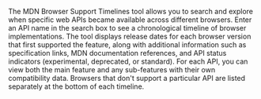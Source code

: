 The MDN Browser Support Timelines tool allows you to search and explore when specific web APIs became available across different browsers. Enter an API name in the search box to see a chronological timeline of browser implementations. The tool displays release dates for each browser version that first supported the feature, along with additional information such as specification links, MDN documentation references, and API status indicators (experimental, deprecated, or standard). For each API, you can view both the main feature and any sub-features with their own compatibility data. Browsers that don't support a particular API are listed separately at the bottom of each timeline.

<!-- Generated from commit: 41ce0b8bbae876c4abd9549ce34f13bb37f07c16 -->